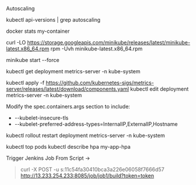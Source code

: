 Autoscaling

kubectl api-versions | grep autoscaling

docker stats my-container

curl -LO https://storage.googleapis.com/minikube/releases/latest/minikube-latest.x86_64.rpm
rpm -Uvh minikube-latest.x86_64.rpm

minikube start --force

kubectl get deployment metrics-server -n kube-system

kubectl apply -f https://github.com/kubernetes-sigs/metrics-server/releases/latest/download/components.yaml
kubectl edit deployment metrics-server -n kube-system

Modify the spec.containers.args section to include:
- --kubelet-insecure-tls
- --kubelet-preferred-address-types=InternalIP,ExternalIP,Hostname

kubectl rollout restart deployment metrics-server -n kube-system

kubectl top pods
kubectl describe hpa my-app-hpa

Trigger Jenkins Job From Script ->
>curl -X POST -u s:11c54fa30410bca3a226e06058f7666d57 http://13.233.254.233:8085/job/job1/build?token=token
